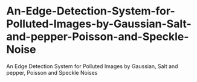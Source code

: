 # An-Edge-Detection-System-for-Polluted-Images-by-Gaussian-Salt-and-pepper-Poisson-and-Speckle-Noise
An Edge Detection System for Polluted Images by Gaussian, Salt and pepper, Poisson and Speckle Noises
